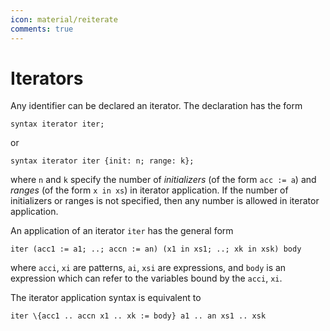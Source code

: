 ```yaml
---
icon: material/reiterate
comments: true
---
```


# Iterators

Any identifier can be declared an iterator. The declaration has the form
```juvix
syntax iterator iter;
```
or
```juvix
syntax iterator iter {init: n; range: k};
```
where `n` and `k` specify the number of *initializers* (of the form `acc := a`) and *ranges* (of the form `x in xs`) in iterator application. If the number of initializers or ranges is not specified, then any number is allowed in iterator application.

An application of an iterator `iter` has the general form
```juvix
iter (acc1 := a1; ..; accn := an) (x1 in xs1; ..; xk in xsk) body
```
where `acci`, `xi` are patterns, `ai`, `xsi` are expressions, and `body` is an expression which can refer to the variables bound by the `acci`, `xi`.

The iterator application syntax is equivalent to
```juvix
iter \{acc1 .. accn x1 .. xk := body} a1 .. an xs1 .. xsk
```
